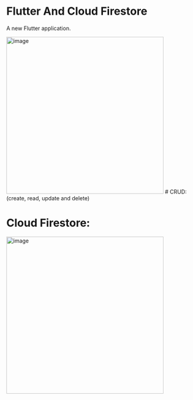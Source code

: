 # Flutter And Cloud Firestore
A new Flutter application.

<img width="410" alt="image" src="https://user-images.githubusercontent.com/75604506/175465232-b94f93db-b86f-4dbd-8e3e-e80bb4026295.png">
# CRUD: 
(create, read, update and delete) 


# Cloud Firestore:
<img width="410" alt="image" src="(https://user-images.githubusercontent.com/75604506/175465647-e5dd82c0-43d7-49a6-887b-32869f519758.png">

